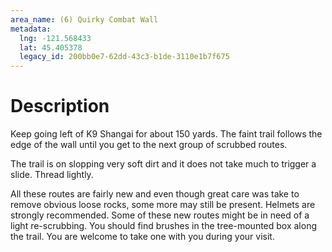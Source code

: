 ```yaml
---
area_name: (6) Quirky Combat Wall
metadata:
  lng: -121.568433
  lat: 45.405378
  legacy_id: 200bb0e7-62dd-43c3-b1de-3110e1b7f675
---
```

# Description
Keep going left of K9 Shangai for about 150 yards. The faint trail follows the edge of the wall until you get to the next group of scrubbed routes.

The trail is on slopping very soft dirt and it does not take much to trigger a slide. Thread lightly.

All these routes are fairly new and even though great care was take to remove obvious loose rocks, some more may still be present. Helmets are strongly recommended. Some of these new routes might be in need of a light re-scrubbing. You should find brushes in the tree-mounted box along the trail. You are welcome to take one with you during your visit.
